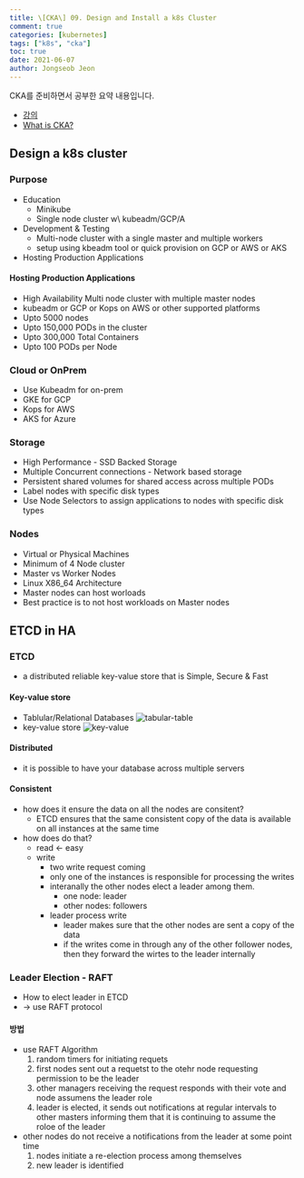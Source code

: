 ```yaml
---
title: \[CKA\] 09. Design and Install a k8s Cluster
comment: true
categories: [kubernetes]
tags: ["k8s", "cka"]
toc: true
date: 2021-06-07
author: Jongseob Jeon
---
```


CKA를 준비하면서 공부한 요약 내용입니다.
- [강의](https://www.udemy.com/course/certified-kubernetes-administrator-with-practice-tests/)
- [What is CKA?](https://www.cncf.io/certification/cka/)


## Design a k8s cluster

### Purpose

- Education
  - Minikube
  - Single node cluster w\ kubeadm/GCP/A
- Development & Testing
  - Multi-node cluster with a single master and multiple workers
  - setup using kbeadm tool or quick provision on GCP or AWS or AKS
- Hosting Production Applications

#### Hosting Production Applications

- High Availability Multi node cluster with multiple master nodes
- kubeadm or GCP or Kops on AWS or other supported platforms
- Upto 5000 nodes
- Upto 150,000 PODs in the cluster
- Upto 300,000 Total Containers
- Upto 100 PODs per Node

### Cloud or OnPrem

- Use Kubeadm for on-prem
- GKE for GCP
- Kops for AWS
- AKS for Azure

### Storage

- High Performance - SSD Backed Storage
- Multiple Concurrent connections - Network based storage
- Persistent shared volumes for shared access across multiple PODs
- Label nodes with specific disk types
- Use Node Selectors to assign applications to nodes with specific disk types

### Nodes

- Virtual or Physical Machines
- Minimum of 4 Node cluster
- Master vs Worker Nodes
- Linux X86_64 Architecture
- Master nodes can host worloads
- Best practice is to not host workloads on Master nodes

## ETCD in HA

### ETCD

- a distributed reliable key-value store that is Simple, Secure & Fast

#### Key-value store

- Tablular/Relational Databases
  ![tabular-table](/imgs/cka/design-1.png)
- key-value store
  ![key-value](/imgs/cka/design-2.png)

#### Distributed

- it is possible to have your database across multiple servers

#### Consistent

- how does it ensure the data on all the nodes are consitent?
  - ETCD ensures that the same consistent copy of the data is available on all instances at the same time
- how does do that?
  - read ← easy
  - write
    - two write request coming
    - only one of the instances is responsible for processing the writes
    - interanally the other nodes elect a leader among them.
      - one node: leader
      - other nodes: followers
    - leader process write
      - leader makes sure that the other nodes are sent a copy of the data
      - if  the writes come in through any of the other follower nodes, then they forward the wirtes to the leader internally

### Leader Election - RAFT

- How to elect leader in ETCD
- → use RAFT protocol

#### 방법

- use RAFT Algorithm
  1. random timers for initiating requets
  2. first nodes sent out a requetst to the otehr node requesting permission to be the leader
  3. other managers receiving the request responds with their vote and node assumens the leader role
  4. leader is elected, it sends out notifications at regular intervals to other masters informing them that it is continuing to assume the roloe of the leader
- other nodes do not receive a notifications from the leader at some point time
  1. nodes initiate a re-election process among themselves
  2. new leader is identified
